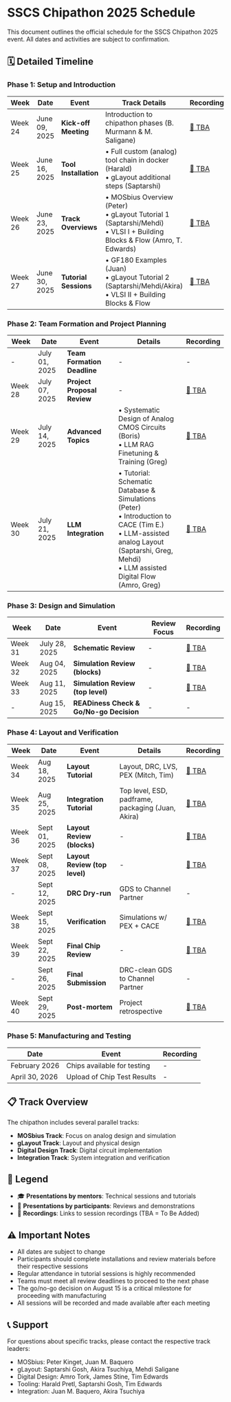 # SSCS Chipathon 2025 Schedule

This document outlines the official schedule for the SSCS Chipathon 2025 event. All dates and activities are subject to confirmation.

## 🗓️ Detailed Timeline

### Phase 1: Setup and Introduction
| Week | Date | Event | Track Details | Recording |
|------|------|-------|---------------|-----------|
| Week 24 | June 09, 2025 | **Kick-off Meeting** | Introduction to chipathon phases (B. Murmann & M. Saligane) | [📼 TBA]() |
| Week 25 | June 16, 2025 | **Tool Installation** | • Full custom (analog) tool chain in docker (Harald)<br>• gLayout additional steps (Saptarshi) | [📼 TBA]() |
| Week 26 | June 23, 2025 | **Track Overviews** | • MOSbius Overview (Peter)<br>• gLayout Tutorial 1 (Saptarshi/Mehdi)<br>• VLSI I + Building Blocks & Flow (Amro, T. Edwards) | [📼 TBA]() |
| Week 27 | June 30, 2025 | **Tutorial Sessions** | • GF180 Examples (Juan)<br>• gLayout Tutorial 2 (Saptarshi/Mehdi/Akira)<br>• VLSI II + Building Blocks & Flow | [📼 TBA]() |

### Phase 2: Team Formation and Project Planning
| Week | Date | Event | Details | Recording |
|------|------|-------|----------|-----------|
| - | July 01, 2025 | **Team Formation Deadline** | - | - |
| Week 28 | July 07, 2025 | **Project Proposal Review** | - | [📼 TBA]() |
| Week 29 | July 14, 2025 | **Advanced Topics** | • Systematic Design of Analog CMOS Circuits (Boris)<br>• LLM RAG Finetuning & Training (Greg) | [📼 TBA]() |
| Week 30 | July 21, 2025 | **LLM Integration** | • Tutorial: Schematic Database & Simulations (Peter)<br>• Introduction to CACE (Tim E.)<br>• LLM-assisted analog Layout (Saptarshi, Greg, Mehdi)<br>• LLM assisted Digital Flow (Amro, Greg) | [📼 TBA]() |

### Phase 3: Design and Simulation
| Week | Date | Event | Review Focus | Recording |
|------|------|-------|--------------|-----------|
| Week 31 | July 28, 2025 | **Schematic Review** | - | [📼 TBA]() |
| Week 32 | Aug 04, 2025 | **Simulation Review (blocks)** | - | [📼 TBA]() |
| Week 33 | Aug 11, 2025 | **Simulation Review (top level)** | - | [📼 TBA]() |
| - | Aug 15, 2025 | **READiness Check & Go/No-go Decision** | - | - |

### Phase 4: Layout and Verification
| Week | Date | Event | Details | Recording |
|------|------|-------|----------|-----------|
| Week 34 | Aug 18, 2025 | **Layout Tutorial** | Layout, DRC, LVS, PEX (Mitch, Tim) | [📼 TBA]() |
| Week 35 | Aug 25, 2025 | **Integration Tutorial** | Top level, ESD, padframe, packaging (Juan, Akira) | [📼 TBA]() |
| Week 36 | Sept 01, 2025 | **Layout Review (blocks)** | - | [📼 TBA]() |
| Week 37 | Sept 08, 2025 | **Layout Review (top level)** | - | [📼 TBA]() |
| - | Sept 12, 2025 | **DRC Dry-run** | GDS to Channel Partner | - |
| Week 38 | Sept 15, 2025 | **Verification** | Simulations w/ PEX + CACE | [📼 TBA]() |
| Week 39 | Sept 22, 2025 | **Final Chip Review** | - | [📼 TBA]() |
| - | Sept 26, 2025 | **Final Submission** | DRC-clean GDS to Channel Partner | - |
| Week 40 | Sept 29, 2025 | **Post-mortem** | Project retrospective | [📼 TBA]() |

### Phase 5: Manufacturing and Testing
| Date | Event | Recording |
|------|--------|-----------|
| February 2026 | Chips available for testing | - |
| April 30, 2026 | Upload of Chip Test Results | - |

## 📋 Track Overview

The chipathon includes several parallel tracks:
- **MOSbius Track**: Focus on analog design and simulation
- **gLayout Track**: Layout and physical design
- **Digital Design Track**: Digital circuit implementation
- **Integration Track**: System integration and verification

## 🎯 Legend
- 🎓 **Presentations by mentors**: Technical sessions and tutorials
- 👥 **Presentations by participants**: Reviews and demonstrations
- 📼 **Recordings**: Links to session recordings (TBA = To Be Added)

## ⚠️ Important Notes

- All dates are subject to change
- Participants should complete installations and review materials before their respective sessions
- Regular attendance in tutorial sessions is highly recommended
- Teams must meet all review deadlines to proceed to the next phase
- The go/no-go decision on August 15 is a critical milestone for proceeding with manufacturing
- All sessions will be recorded and made available after each meeting

## 📞 Support

For questions about specific tracks, please contact the respective track leaders:
- MOSbius: Peter Kinget, Juan M. Baquero
- gLayout: Saptarshi Gosh, Akira Tsuchiya, Mehdi Saligane
- Digital Design: Amro Tork, James Stine, Tim Edwards
- Tooling: Harald Pretl, Saptarshi Gosh, Tim Edwards
- Integration: Juan M. Baquero, Akira Tsuchiya 